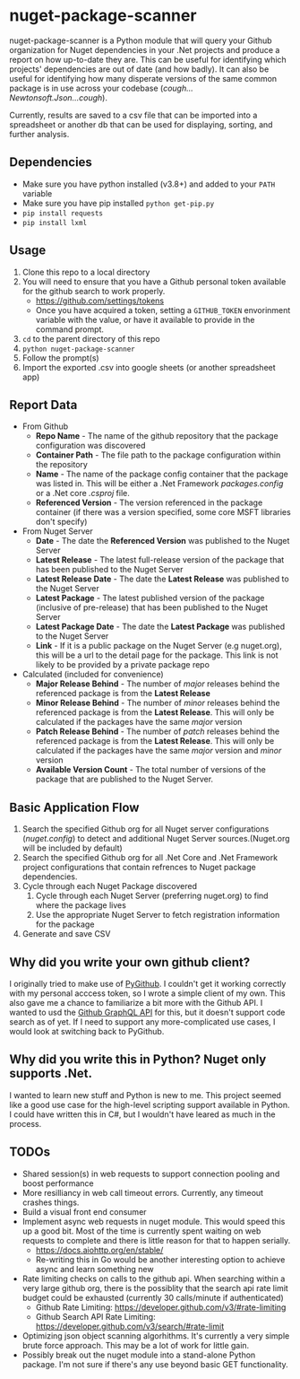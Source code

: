 # nuget-package-scanner

nuget-package-scanner is a Python module that will query your Github organization for Nuget dependencies in your .Net projects and produce a report on how up-to-date they are. This can be useful for identifying which projects' dependencies are out of date (and how badly). It can also be useful for identifying how many disperate versions of the same common package is in use across your codebase (*cough... Newtonsoft.Json...cough*).

Currently, results are saved to a csv file that can be imported into a spreadsheet or another db that can be used for displaying, sorting, and further analysis.

## Dependencies

* Make sure you have python installed (v3.8+) and added to your `PATH` variable
* Make sure you have pip installed `python get-pip.py`
* `pip install requests`
* `pip install lxml`

## Usage

1. Clone this repo to a local directory
1. You will need to ensure that you have a Github personal token available for the github search to work properly.
    * https://github.com/settings/tokens
    * Once you have acquired a token, setting a `GITHUB_TOKEN` envorinment variable with the value, or have it available to provide in the command prompt.
1. `cd` to the parent directory of this repo
1. `python nuget-package-scanner`
1. Follow the prompt(s)
1. Import the exported .csv into google sheets (or another spreadsheet app)

## Report Data

- From Github
   - **Repo Name** - The name of the github repository that the package configuration was discovered
   - **Container Path** - The file path to the package configuration within the repository
   - **Name** - The name of the package config container that the package was listed in. This will be either a .Net Framework *packages.config* or a .Net core *.csproj* file.
   - **Referenced Version** - The version referenced in the package container (if there was a version specified, some core MSFT libraries don't specify)
- From Nuget Server
   - **Date** - The date the **Referenced Version** was published to the Nuget Server
   - **Latest Release** - The latest full-release version of the package that has been published to the Nuget Server
   - **Latest Release Date** - The date the **Latest Release** was published to the Nuget Server
   - **Latest Package** - The latest published version of the package (inclusive of pre-release) that has been published to the Nuget Server
   - **Latest Package Date** - The date the **Latest Package** was published to the Nuget Server
   - **Link** - If it is a public package on the Nuget Server (e.g nuget.org), this will be a url to the detail page for the package. This link is not likely to be provided by a private package repo
- Calculated (included for convenience)
   - **Major Release Behind** - The number of *major* releases behind the referenced package is from the **Latest Release**
   - **Minor Release Behind** - The number of *minor* releases behind the referenced package is from the **Latest Release**. This will only be calculated if the packages have the same *major* version
   - **Patch Release Behind** - The number of *patch* releases behind the referenced package is from the **Latest Release**. This will only be calculated if the packages have the same *major* version and *minor* version
   - **Available Version Count** - The total number of versions of the package that are published to the Nuget Server.

## Basic Application Flow

1. Search the specified Github org for all Nuget server configurations (*nuget.config*) to detect and additional Nuget Server sources.(Nuget.org will be included by default) 
1. Search the specified Github org for all .Net Core and .Net Framework project configurations that contain refrences to Nuget package dependencies.
1. Cycle through each Nuget Package discovered
    1. Cycle through each Nuget Server (preferring nuget.org) to find where the package lives
    1. Use the appropriate Nuget Server to fetch registration information for the package
1. Generate and save CSV

## Why did you write your own github client?

I originally tried to make use of [PyGithub](https://github.com/PyGithub/PyGithub). I couldn't get it working correctly with my personal acccess token, so I wrote a simple client of my own. This also gave me a chance to familiarize a bit more with the Github API. I wanted to usd the [Github GraphQL API](https://developer.github.com/v4/) for this, but it doesn't support code search as of yet. If I need to support any more-complicated use cases, I would look at switching back to PyGithub.

## Why did you write this in Python? Nuget only supports .Net.

I wanted to learn new stuff and Python is new to me. This project seemed like a good use case for the high-level scripting support available in Python. I could have written this in C#, but I wouldn't have leared as much in the process.

## TODOs
- Shared session(s) in web requests to support connection pooling and boost performance
- More resilliancy in web call timeout errors. Currently, any timeout crashes things.
- Build a visual front end consumer
- Implement async web requests in nuget module. This would speed this up a good bit. Most of the time is currently spent waiting on web requests to complete and there is little reason for that to happen serially.
    - https://docs.aiohttp.org/en/stable/
    - Re-writing this in Go would be another interesting option to achieve async and learn something new
- Rate limiting checks on calls to the github api. When searching within a very large github org, there is the possiblity that the search api rate limit budget could be exhausted (currently 30 calls/minute if authenticated)
    - Github Rate Limiting: https://developer.github.com/v3/#rate-limiting
    - Github Search API Rate Limiting: https://developer.github.com/v3/search/#rate-limit
- Optimizing json object scanning algorhithms. It's currently a very simple brute force approach. This may be a lot of work for little gain.
- Possibly break out the nuget module into a stand-alone Python package. I'm not sure if there's any use beyond basic GET functionality.
